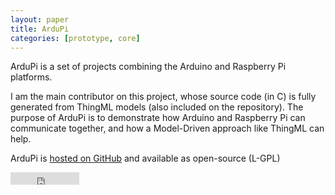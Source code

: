 ```yaml
---
layout: paper
title: ArduPi
categories: [prototype, core]
---
```


ArduPi is a set of projects combining the Arduino and Raspberry Pi platforms.

I am the main contributor on this project, whose source code (in C) is fully generated from ThingML models (also included on the repository). The purpose of ArduPi is to demonstrate how Arduino and Raspberry Pi can communicate together, and how a Model-Driven approach like ThingML can help.

ArduPi is [hosted on GitHub](https://github.com/brice-morin/ArduPi) and available as open-source (L-GPL)

<div class='right'>
	<!-- GitHub buttons: see http://ghbtns.com -->
    <iframe src="http://ghbtns.com/github-btn.html?user=brice&#45;morin&amp;repo=ArduPi&amp;type=watch&amp;count=true" allowtransparency="true" frameborder="0" scrolling="0" width="110" height="20"></iframe>
</div>